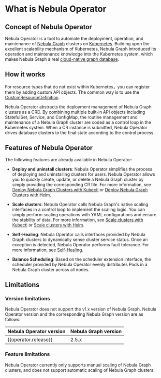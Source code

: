 # What is Nebula Operator

## Concept of Nebula Operator

Nebula Operator is a tool to automate the deployment, operation, and maintenance of [Nebula Graph](https://github.com/vesoft-inc/nebula) clusters on [Kubernetes](https://kubernetes.io). Building upon the excellent scalability mechanism of Kubernetes, Nebula Graph introduced its operation and maintenance knowledge into the Kubernetes system, which makes Nebula Graph a real [cloud-native graph database](https://www.nebula-cloud.io/).

## How it works

For resource types that do not exist within Kubernetes，you can register them by adding custom API objects. The common way is to use the [CustomResourceDefinition](https://kubernetes.io/docs/concepts/extend-kubernetes/api-extension/custom-resources/#customresourcedefinitions).

Nebula Operator abstracts the deployment management of Nebula Graph clusters as a CRD. By combining multiple built-in API objects including StatefulSet, Service, and ConfigMap, the routine management and maintenance of a Nebula Graph cluster are coded as a control loop in the Kubernetes system. When a CR instance is submitted, Nebula Operator drives database clusters to the final state according to the control process.

## Features of Nebula Operator

The following features are already available in Nebula Operator:

- **Deploy and uninstall clusters**: Nebula Operator simplifies the process of deploying and uninstalling clusters for users. Nebula Operator allows you to quickly create, update, or delete a Nebula Graph cluster by simply providing the corresponding CR file. For more information, see [Deploy Nebula Graph Clusters with Kubectl](3.deploy-nebula-graph-cluster/3.1create-cluster-with-kubectl.md) or [Deploy Nebula Graph Clusters with Helm](3.deploy-nebula-graph-cluster/3.2create-cluster-with-helm.md).
  
- **Scale clusters**: Nebula Operator calls Nebula Graph's native scaling interfaces in a control loop to implement the scaling logic. You can simply perform scaling operations with YAML configurations and ensure the stability of data. For more information, see [Scale clusters with Kubectl](3.deploy-nebula-graph-cluster/3.1create-cluster-with-kubectl.md#_3) or [Scale clusters with Helm](3.deploy-nebula-graph-cluster/3.2create-cluster-with-helm.md#_2).
  
- **Self-Healing**: Nebula Operator calls interfaces provided by Nebula Graph clusters to dynamically sense cluster service status. Once an exception is detected, Nebula Operator performs fault tolerance. For more information, see [Self-Healing](5.operator-failover.md).
  
- **Balance Scheduling**: Based on the scheduler extension interface, the scheduler provided by Nebula Operator evenly distributes Pods in a Nebula Graph cluster across all nodes.

## Limitations

### Version limitations

Nebula Operator does not support the v1.x version of Nebula Graph. Nebula Operator version and the corresponding Nebula Graph version are as follows:

| Nebula Operator version | Nebula Graph version |
| ------------------- | ---------------- |
| {{operator.release}}| 2.5.x |

### Feature limitations

Nebula Operator currently only supports manual scaling of Nebula Graph clusters, and does not support automatic scaling of Nebula Graph clusters.

